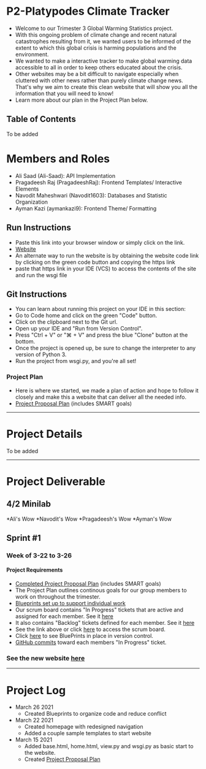 # P2-Platypodes Climate Tracker
* Welcome to our Trimester 3 Global Warming Statistics project. 
* With this ongoing problem of climate change and recent natural catastrophes resulting from it, we wanted users to be informed of the extent to which this global crisis is harming populations and the environment.
* We wanted to make a interactive tracker to make global warming data accessible to all in order to keep others educated about the crisis. 
* Other websites may be a bit difficult to navigate especially when cluttered with other news rather than purely climate change news. That's why we aim to create this clean website that will show you all the information that you will need to know!
* Learn more about our plan in the Project Plan below.

Table of Contents
---
To be added

# Members and Roles

* Ali Saad (Ali-Saad): API Implementation
* Pragadeesh Raj (PragadeeshRaj): Frontend Templates/ Interactive Elements
* Navodit Maheshwari (Navodit1603): Databases and Statistic Organization
* Ayman Kazi (aymankazi9): Frontend Theme/ Formatting

## Run Instructions
* Paste this link into your browser window or simply click on the link.
* [Website](http://76.176.59.167/)
* An alternate way to run the website is by obtaining the website code link by clicking on the green code button and copying the https link
* paste that https link in your IDE (VCS) to access the contents of the site and run the wsgi file

## Git Instructions
* You can learn about running this project on your IDE in this section:
* Go to Code home and click on the green "Code" button.
* Click on the clipboard next to the Git url. 
* Open up your IDE and "Run from Version Control".
* Press "Ctrl + V" or "⌘ + V" and press the blue "Clone" button at the bottom.
* Once the project is opened up, be sure to change the interpreter to any version of Python 3. 
* Run the project from wsgi.py, and you're all set!

### Project Plan
* Here is where we started, we made a plan of action and hope to follow it closely and make this a website that can deliver all the needed info.
* [Project Proposal Plan](https://docs.google.com/document/d/1WiLKD5fP7Oe071z8CqxkvvPjEyE1B9LVec0BJHgc2zc/edit?usp=sharing) (includes SMART goals)

---

# Project Details
To be added

---

# Project Deliverable

## 4/2 Minilab
*Ali's Wow
*Navodit's Wow
*Pragadeesh's Wow
*Ayman's Wow


## Sprint #1
### Week of 3-22 to 3-26
#### Project Requirements
* [Completed Project Proposal Plan](https://docs.google.com/document/d/1WiLKD5fP7Oe071z8CqxkvvPjEyE1B9LVec0BJHgc2zc/edit?usp=sharing) (includes SMART goals)
* The Project Plan outlines continous goals for our group members to work on throughout the trimester.
* [Blueprints set up to support individual work](https://github.com/Ali-Saad/p2-platypodes3/tree/master/members)
* Our scrum board contains "In Progress" tickets that are active and assigned for each member. See it [here](https://github.com/Ali-Saad/p2-platypodes3/projects/1#column-13393798)
* It also contains "Backlog" tickets defined for each member. See it [here](https://github.com/Ali-Saad/p2-platypodes3/projects/1#column-13393888)
* See the link above or click [here](https://github.com/Ali-Saad/p2-platypodes3/projects/1) to access the scrum board.
* Click [here](https://github.com/Ali-Saad/p2-platypodes3/blob/master/view.py#L4-L14) to see BluePrints in place in version control.
* [GitHub commits](https://github.com/Ali-Saad/p2-platypodes3/commits/master) toward each members "In Progress" ticket.
### See the new website [here](http://76.176.59.167/)
---

# Project Log
* March 26 2021
  * Created Blueprints to organize code and reduce conflict
* March 22 2021
  * Created homepage with redesigned navigation
  * Added a couple sample templates to start website
* March 15 2021
  * Added base.html, home.html, view.py and wsgi.py as basic start to the website.
  * Created [Project Proposal Plan](https://docs.google.com/document/d/1WiLKD5fP7Oe071z8CqxkvvPjEyE1B9LVec0BJHgc2zc/edit?usp=sharing)  
